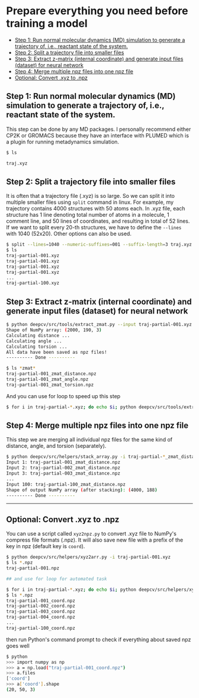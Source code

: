 # Prepare everything you need before training a model <!-- omit in toc -->

- [Step 1: Run normal molecular dynamics (MD) simulation to generate a trajectory of, i.e., reactant state of the system.](#step-1-run-normal-molecular-dynamics-md-simulation-to-generate-a-trajectory-of-ie-reactant-state-of-the-system)
- [Step 2: Split a trajectory file into smaller files](#step-2-split-a-trajectory-file-into-smaller-files)
- [Step 3: Extract z-matrix (internal coordinate) and generate input files (dataset) for neural network](#step-3-extract-z-matrix-internal-coordinate-and-generate-input-files-dataset-for-neural-network)
- [Step 4: Merge multiple npz files into one npz file](#step-4-merge-multiple-npz-files-into-one-npz-file)
- [Optional: Convert .xyz to .npz](#optional-convert-xyz-to-npz)

## Step 1: Run normal molecular dynamics (MD) simulation to generate a trajectory of, i.e., reactant state of the system.

This step can be done by any MD packages. I personally recommend either CP2K or GROMACS because they have an interface with
PLUMED which is a plugin for running metadynamics simulation.

```sh
$ ls

traj.xyz
```

## Step 2: Split a trajectory file into smaller files

It is often that a trajectory file (.xyz) is so large. So we can split it into multiple smaller files using `split` command in linux. For example, my trajectory contains 4000 structures with 50 atoms each. In .xyz file, each structure has 1 line denoting total number of atoms in a molecule, 1 comment line, and 50 lines of coordinates, and resulting in total of 52 lines. If we want to split every 20-th structures, we have to define the `--lines` with 1040 (52x20). Other options can also be used.

```sh
$ split --lines=1040 --numeric-suffixes=001 --suffix-length=3 traj.xyz traj-partial- --additional-suffix=.xyz
$ ls
traj-partial-001.xyz
traj-partial-001.xyz
traj-partial-001.xyz
traj-partial-001.xyz
...
traj-partial-100.xyz
```

## Step 3: Extract z-matrix (internal coordinate) and generate input files (dataset) for neural network

```sh
$ python deepcv/src/tools/extract_zmat.py --input traj-partial-001.xyz
Shape of NumPy array: (2000, 190, 3)
Calculating distance ...
Calculating angle ...
Calculating torsion ...
All data have been saved as npz files!
---------- Done ----------

$ ls *zmat*
traj-partial-001_zmat_distance.npz
traj-partial-001_zmat_angle.npz
traj-partial-001_zmat_torsion.npz
```

And you can use for loop to speed up this step

```sh
$ for i in traj-partial-*.xyz; do echo $i; python deepcv/src/tools/extract_zmat.py --input $i; done
```

## Step 4: Merge multiple npz files into one npz file

This step we are merging all individual npz files for the same kind of distance, angle, and torsion (separately).

```sh
$ python deepcv/src/helpers/stack_array.py -i traj-partial-*_zmat_distance.npz -k dist
Input 1: traj-partial-001_zmat_distance.npz
Input 2: traj-partial-002_zmat_distance.npz
Input 3: traj-partial-003_zmat_distance.npz
...
Input 100: traj-partial-100_zmat_distance.npz
Shape of output NumPy array (after stacking): (4000, 188)
---------- Done ----------
```

---

## Optional: Convert .xyz to .npz

You can use a script called `xyz2npz.py` to convert .xyz file to NumPy's compress file formats (.npz). It will also save new file with a prefix of the key in npz (default key is `coord`).

```sh
$ python deepcv/src/helpers/xyz2arr.py -i traj-partial-001.xyz
$ ls *.npz
traj-partial-001.npz

## and use for loop for automated task

$ for i in traj-partial-*.xyz; do echo $i; python deepcv/src/helpers/xyz2arr.py -i $i; done
$ ls *.npz
traj-partial-001_coord.npz
traj-partial-002_coord.npz
traj-partial-003_coord.npz
traj-partial-004_coord.npz
...
traj-partial-100_coord.npz
```

then run Python's command prompt to check if everything about saved npz goes well

```sh
$ python
>>> import numpy as np
>>> a = np.load("traj-partial-001_coord.npz")
>>> a.files
['coord']
>>> a['coord'].shape
(20, 50, 3)
```

